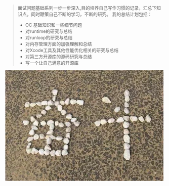 > 面试问题基础系列一步一步深入,目的培养自己写作习惯的记录，汇总下知识点。同时鞭策自己不断的学习，不断的研究。
> 我的总结计划包括：
> 
>  * OC 基础知识和一些细节问题
>  * 对runtime的研究与总结
>  * 对runloop的研究与总结
>  * 对内存管理方面的加强理解和总结
>  * 对Xcode工具及其他性能优化相关的研究与总结
>  * 对第三方开源库的源码研究与总结
>  * 写一个让自己满意的开源库

![image](https://raw.githubusercontent.com/Light413/images/master/fendou.JPG)

